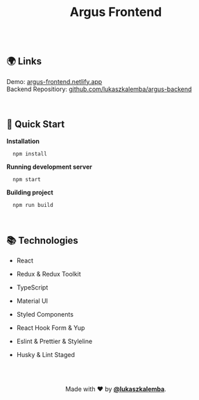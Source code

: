 <h1 align="center">
  Argus Frontend
</h1>

<br/>
<br/>

## 🌍 Links

Demo: <a href="https://argus-frontend.netlify.app/">argus-frontend.netlify.app</a><br>
Backend Repositiory: <a href="https://github.com/lukaszkalemba/argus-backend/">github.com/lukaszkalemba/argus-backend</a>

<br/>

## 🚀 Quick Start

**Installation**

```shell
  npm install
```

**Running development server**

```shell
  npm start
```

**Building project**

```shell
  npm run build
```

<br/>

## 📚 Technologies

- React
- Redux & Redux Toolkit
- TypeScript
- Material UI
- Styled Components
- React Hook Form & Yup
- Eslint & Prettier & Styleline
- Husky & Lint Staged

    <br/>
    <br/>

<p align="center">
  Made with ❤ by <a href="https://github.com/lukaszkalemba"><b>@lukaszkalemba</b></a>.
</p>
